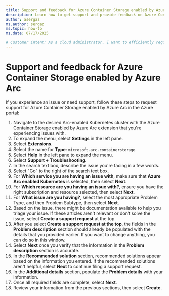 ```yaml
---
title: Support and feedback for Azure Container Storage enabled by Azure Arc
description: Learn how to get support and provide feedback on Azure Container Storage enabled by Azure Arc.
author: asergaz
ms.author: sergaz
ms.topic: how-to
ms.date: 07/17/2025

# Customer intent: As a cloud administrator, I want to efficiently request support for Azure Container Storage enabled by Azure Arc, so that I can address issues promptly and maintain the functionality of my Kubernetes cluster.
---
```


# Support and feedback for Azure Container Storage enabled by Azure Arc

If you experience an issue or need support, follow these steps to request support for Azure Container Storage enabled by Azure Arc in the Azure portal:

1. Navigate to the desired Arc-enabled Kubernetes cluster with the Azure Container Storage enabled by Azure Arc extension that you're experiencing issues with.
1. To expand the menu, select **Settings** in the left pane.
1. Select **Extensions**.
1. Select the name for **Type**: `microsoft.arc.containerstorage`.
1. Select **Help** in the left pane to expand the menu.
1. Select **Support + Troubleshooting**.
1. In the search text box, describe the issue you're facing in a few words.
1. Select "Go" to the right of the search text box.
1. For **Which service you are having an issue with**, make sure that **Azure Arc enabled Kubernetes** is selected, then select **Next**.
1. For **Which resource are you having an issue with?**, ensure you have the right subscription and resource selected, then select **Next**.
1. For **What issue are you having?**, select the most appropriate Problem Type, and then Problem Subtype, then select **Next**.
1. Based on the issue, there might be documentation available to help you triage your issue. If these articles aren't relevant or don't solve the issue, select **Create a support request** at the top.
1. After you select **Create a support request at the top**, the fields in the **Problem description** section should already be populated with the details that you provided earlier. If you want to change anything, you can do so in this window.
1. Select **Next** once you verify that the information in the **Problem description** section is accurate.
1. In the **Recommended solution** section, recommended solutions appear based on the information you entered. If the recommended solutions aren't helpful, select **Next** to continue filing a support request.
1. In the **Additional details** section, populate the **Problem details** with your information.
1. Once all required fields are complete, select **Next**.
1. Review your information from the previous sections, then select **Create**.
